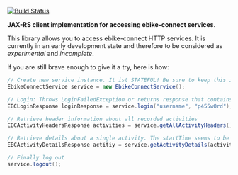 [![Build Status](https://travis-ci.org/cgiesche/ebikeconnect-api.svg?branch=master)](https://travis-ci.org/cgiesche/ebikeconnect-api)

**JAX-RS client implementation for accessing ebike-connect services.**

This library allows you to access ebike-connect HTTP services. It is currently in an early development state and therefore to be considered as *experimental* and *incomplete*.

If you are still brave enough to give it a try, here is how:

```java
// Create new service instance. It ist STATEFUL! Be sure to keep this instance.
EbikeConnectService service = new EbikeConnectService();

// Login: Throws LoginFailedException or returns response that contains user details.
EBCLoginResponse loginResponse = service.login("username", "p455w0rd");

// Retrieve header information about all recorded activities
EBCActivityHeadersResponse activities = service.getAllActivityHeaders();

// Retrieve details about a single activity. The startTime seems to be a kind of primary key for activities...
EBCActivityDetailsResponse actitiy = service.getActivityDetails(activities.get(0).getStartTime());

// Finally log out
service.logout();
```